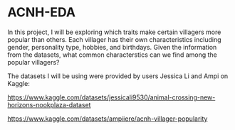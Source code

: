 # ACNH-EDA
In this project, I will be exploring which traits make certain villagers more popular than others. Each villager has their own characteristics including gender, personality type, hobbies, and birthdays. Given the information from the datasets, what common characterstics can we find among the popular villagers?

The datasets I will be using were provided by users Jessica Li and Ampi on Kaggle: 

https://www.kaggle.com/datasets/jessicali9530/animal-crossing-new-horizons-nookplaza-dataset

https://www.kaggle.com/datasets/ampiiere/acnh-villager-popularity
